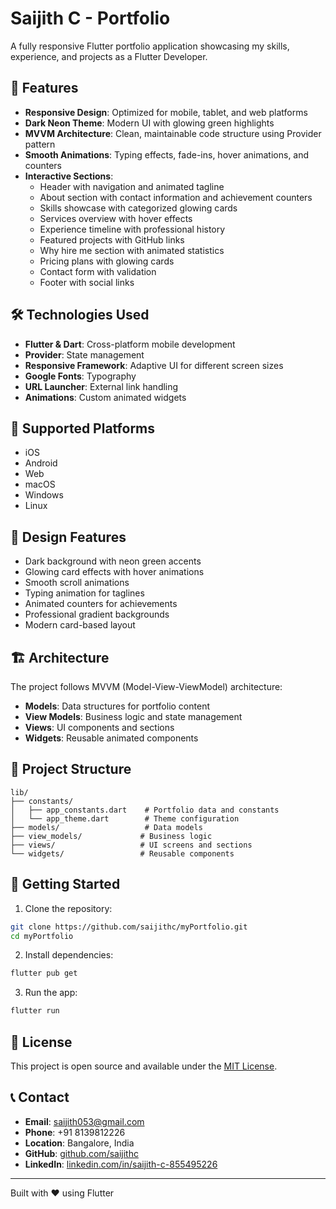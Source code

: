 # Saijith C - Portfolio

A fully responsive Flutter portfolio application showcasing my skills, experience, and projects as a Flutter Developer.

## 🚀 Features

- **Responsive Design**: Optimized for mobile, tablet, and web platforms
- **Dark Neon Theme**: Modern UI with glowing green highlights
- **MVVM Architecture**: Clean, maintainable code structure using Provider pattern
- **Smooth Animations**: Typing effects, fade-ins, hover animations, and counters
- **Interactive Sections**:
  - Header with navigation and animated tagline
  - About section with contact information and achievement counters
  - Skills showcase with categorized glowing cards
  - Services overview with hover effects
  - Experience timeline with professional history
  - Featured projects with GitHub links
  - Why hire me section with animated statistics
  - Pricing plans with glowing cards
  - Contact form with validation
  - Footer with social links

## 🛠️ Technologies Used

- **Flutter & Dart**: Cross-platform mobile development
- **Provider**: State management
- **Responsive Framework**: Adaptive UI for different screen sizes
- **Google Fonts**: Typography
- **URL Launcher**: External link handling
- **Animations**: Custom animated widgets

## 📱 Supported Platforms

- iOS
- Android
- Web
- macOS
- Windows
- Linux

## 🎨 Design Features

- Dark background with neon green accents
- Glowing card effects with hover animations
- Smooth scroll animations
- Typing animation for taglines
- Animated counters for achievements
- Professional gradient backgrounds
- Modern card-based layout

## 🏗️ Architecture

The project follows MVVM (Model-View-ViewModel) architecture:

- **Models**: Data structures for portfolio content
- **View Models**: Business logic and state management
- **Views**: UI components and sections
- **Widgets**: Reusable animated components

## 📂 Project Structure

```
lib/
├── constants/
│   ├── app_constants.dart    # Portfolio data and constants
│   └── app_theme.dart        # Theme configuration
├── models/                   # Data models
├── view_models/             # Business logic
├── views/                   # UI screens and sections
└── widgets/                 # Reusable components
```

## 🚀 Getting Started

1. Clone the repository:
```bash
git clone https://github.com/saijithc/myPortfolio.git
cd myPortfolio
```

2. Install dependencies:
```bash
flutter pub get
```

3. Run the app:
```bash
flutter run
```

## 📄 License

This project is open source and available under the [MIT License](LICENSE).

## 📞 Contact

- **Email**: saijith053@gmail.com
- **Phone**: +91 8139812226
- **Location**: Bangalore, India
- **GitHub**: [github.com/saijithc](https://github.com/saijithc)
- **LinkedIn**: [linkedin.com/in/saijith-c-855495226](https://linkedin.com/in/saijith-c-855495226)

---

Built with ❤️ using Flutter